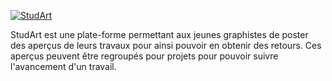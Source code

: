 [![StudArt](http://studart.be/img/StudArt.png)](https://github.com/Axiol/studart)

StudArt est une plate-forme permettant aux jeunes graphistes de poster des aperçus de leurs travaux pour ainsi pouvoir en obtenir des retours. Ces aperçus peuvent être regroupés pour projets pour pouvoir suivre l'avancement d'un travail.